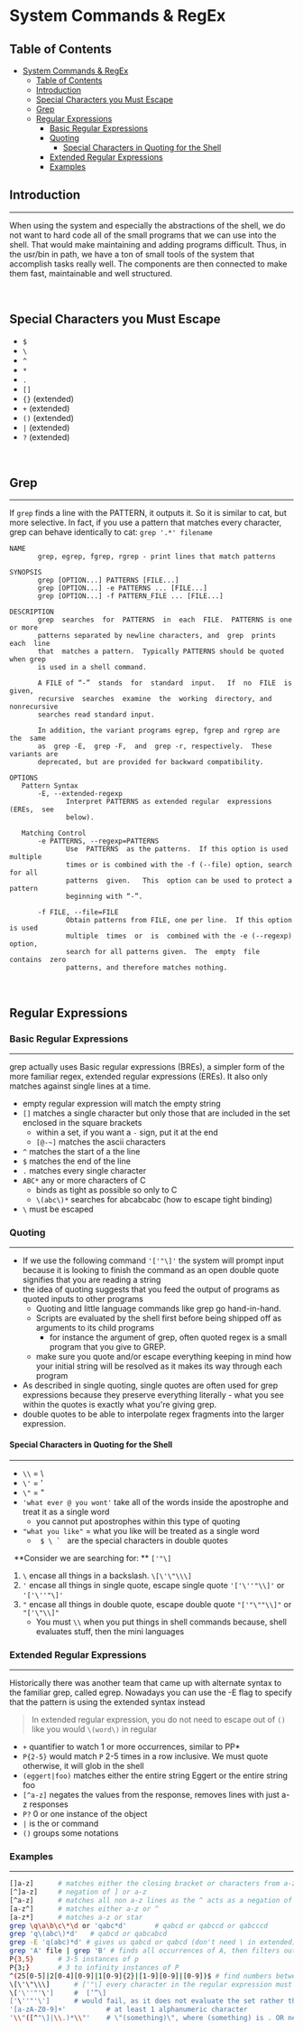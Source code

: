 # System Commands & RegEx

## Table of Contents

- [System Commands \& RegEx](#system-commands--regex)
  - [Table of Contents](#table-of-contents)
  - [Introduction](#introduction)
  - [Special Characters you Must Escape](#special-characters-you-must-escape)
  - [Grep](#grep)
  - [Regular Expressions](#regular-expressions)
    - [Basic Regular Expressions](#basic-regular-expressions)
    - [Quoting](#quoting)
      - [Special Characters in Quoting for the Shell](#special-characters-in-quoting-for-the-shell)
    - [Extended Regular Expressions](#extended-regular-expressions)
    - [Examples](#examples)

## Introduction

---

When using the system and especially the abstractions of the shell, we do not want to hard code all of the small programs that we can use into the shell. That would make maintaining and adding programs difficult. Thus, in the usr/bin in path, we have a ton of small tools of the system that accomplish tasks really well. The components are then connected to make them fast, maintainable and well structured.

&nbsp;
&nbsp;
&nbsp;

## Special Characters you Must Escape

- `$`
- `\`
- `^`
- `*`
- `.`
- `[]`
- `{}` (extended)
- `+` (extended)
- `()` (extended)
- `|` (extended)
- `?` (extended)

&nbsp;
&nbsp;
&nbsp;

## Grep

---

If `grep` finds a line with the PATTERN, it outputs it. So it is similar to cat, but more selective. In fact, if you use a pattern that matches every character, grep can behave identically to cat: `grep '.*' filename`

```shell
NAME
       grep, egrep, fgrep, rgrep - print lines that match patterns

SYNOPSIS
       grep [OPTION...] PATTERNS [FILE...]
       grep [OPTION...] -e PATTERNS ... [FILE...]
       grep [OPTION...] -f PATTERN_FILE ... [FILE...]

DESCRIPTION
       grep  searches  for  PATTERNS  in  each  FILE.  PATTERNS is one or more
       patterns separated by newline characters, and  grep  prints  each  line
       that  matches a pattern.  Typically PATTERNS should be quoted when grep
       is used in a shell command.

       A FILE of “-”  stands  for  standard  input.   If  no  FILE  is  given,
       recursive  searches  examine  the  working  directory, and nonrecursive
       searches read standard input.

       In addition, the variant programs egrep, fgrep and rgrep are  the  same
       as  grep -E,  grep -F,  and  grep -r, respectively.  These variants are
       deprecated, but are provided for backward compatibility.

OPTIONS
   Pattern Syntax
       -E, --extended-regexp
              Interpret PATTERNS as extended regular  expressions  (EREs,  see
              below).

   Matching Control
       -e PATTERNS, --regexp=PATTERNS
              Use  PATTERNS  as the patterns.  If this option is used multiple
              times or is combined with the -f (--file) option, search for all
              patterns  given.   This  option can be used to protect a pattern
              beginning with “-”.

       -f FILE, --file=FILE
              Obtain patterns from FILE, one per line.  If this option is used
              multiple  times  or  is  combined with the -e (--regexp) option,
              search for all patterns given.  The  empty  file  contains  zero
              patterns, and therefore matches nothing.
```

&nbsp;
&nbsp;
&nbsp;

## Regular Expressions

### Basic Regular Expressions

---

grep actually uses Basic regular expressions (BREs), a simpler form of the more familiar regex, extended regular expressions (EREs). It also only matches against single lines at a time.

- empty regular expression will match the empty string
- `[]` matches a single character but only those that are included in the set enclosed in the square brackets
  - within a set, if you want a `-` sign, put it at the end
  - `[@-~]` matches the ascii characters
- `^` matches the start of a the line
- `$` matches the end of the line
- `.` matches every single character
- `ABC*` any or more characters of C
  - binds as tight as possible so only to C
  - `\(abc\)*` searches for abcabcabc (how to escape tight binding)
- `\` must be escaped

### Quoting

---

- If we use the following command `'['"\]'` the system will prompt input because it is looking to finish the command as an open double quote signifies that you are reading a string
- the idea of quoting suggests that you feed the output of programs as quoted inputs to other programs
  - Quoting and little language commands like grep go hand-in-hand.
  - Scripts are evaluated by the shell first before being shipped off as arguments to its child programs
    - for instance the argument of grep, often quoted regex is a small program that you give to GREP.
  - make sure you quote and/or escape everything keeping in mind how your initial string will be resolved as it makes its way through each program
- As described in single quoting, single quotes are often used for grep expressions because they preserve everything literally - what you see within the quotes is exactly what you're giving grep.
- double quotes to be able to interpolate regex fragments into the larger expression.

#### Special Characters in Quoting for the Shell

---

- `\\` = \
- `\'` = '
- `\"` = "
- `'what ever @ you wont'` take all of the words inside the apostrophe and treat it as a single word
  - you cannot put apostrophes within this type of quoting
- `"what you like"` = what you like will be treated as a single word
  - <code> $ \\ `</code> &nbsp; are the special characters in double quotes

&nbsp;
**Consider we are searching for: ** `['"\]`

1. `\` encase all things in a backslash. `\[\'\"\\\]`
2. `'` encase all things in single quote, escape single quote `'['\''"\\]'` or `'['\''"\]'`
3. `"` encase all things in double quote, escape double quote `"['"\""\\]"` or `"['\"\\]"`
   - You must `\\` when you put things in shell commands because, shell evaluates stuff, then the mini languages

### Extended Regular Expressions

---

Historically there was another team that came up with alternate syntax to the familiar grep, called egrep. Nowadays you can use the -E flag to specify that the pattern is using the extended syntax instead

> In extended regular expression, you do not need to escape out of `()` like you would `\(word\)` in regular

- `+` quantifier to watch 1 or more occurrences, similar to PP\*
- `P{2-5}` would match `P` 2-5 times in a row inclusive. We must quote otherwise, it will glob in the shell
- `(eggert|foo)` matches either the entire string Eggert or the entire string foo
- `[^a-z]` negates the values from the response, removes lines with just a-z responses
- `P?` 0 or one instance of the object
- `|` is the or command
- `()` groups some notations

### Examples

---

```bash
[]a-z]      # matches either the closing bracket or characters from a-z (must be in quotes)
[^]a-z]     # negation of ] or a-z
[^a-z]      # matches all non a-z lines as the ^ acts as a negation of the set
[a-z^]      # matches either a-z or ^
[a-z*]      # matches a-z or star
grep \q\a\b\c\*\d or 'qabc*d'       # qabcd or qabccd or qabcccd
grep 'q\(abc\)*d'   # qabcd or qabcabcd
grep -E 'q(abc)*d' # gives us qabcd or qabcd (don't need \ in extended)
grep 'A' file | grep 'B' # finds all occurrences of A, then filters out all without B from results of first operation
P{3,5}      # 3-5 instances of p
P{3;}       # 3 to infinity instances of P
^(25[0-5]|2[0-4][0-9]|1[0-9]{2}|[1-9][0-9]|[0-9])$ # find numbers between 0-255
\[\'\"\\\]      # ['"\] every character in the regular expression must have a \ in front of it without quoting
\['\''"'\']     #  [’”\]
['\''"'\']      # would fail, as it does not evaluate the set rather the expression literal [\"']
'[a-zA-Z0-9]+'          # at least 1 alphanumeric character
'\\"([^"\]|\\.)*\\"'    # \"(something)\", where (something) is . OR neither " or \
```

&nbsp;
&nbsp;
&nbsp;
